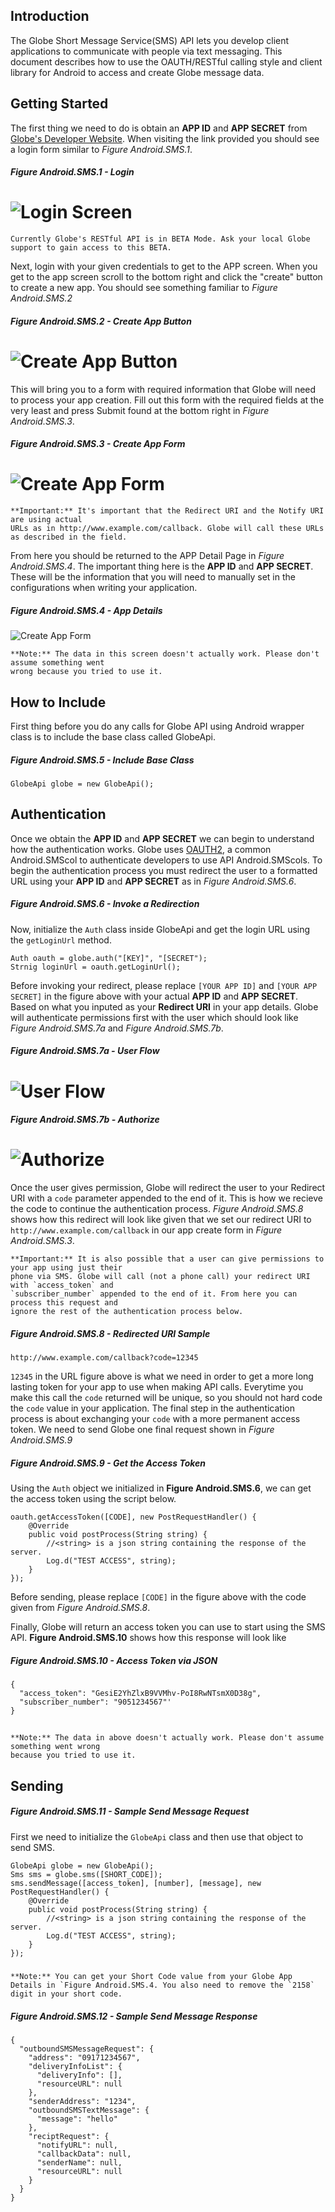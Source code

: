 ## Introduction

The Globe Short Message Service(SMS) API lets you develop client applications to communicate with people via text messaging. This document describes how to use the OAUTH/RESTful calling style and client library for Android to access and create Globe message data.

## Getting Started

The first thing we need to do is obtain an **APP ID** and **APP SECRET** from [Globe's Developer Website](http://developer.globelabs.com.ph/users/login). When visiting the link provided you should see a login form similar to *Figure Android.SMS.1*.

##### Figure Android.SMS.1 - Login
![Login Screen](https://raw.github.com/Openovate/rest-docs/master/sms/assets/login.jpg)
====

    Currently Globe's RESTful API is in BETA Mode. Ask your local Globe support to gain access to this BETA.

Next, login with your given credentials to get to the APP screen. When you get to the app screen scroll to the bottom right and click the "create" button to create a new app. You should see something familiar to *Figure Android.SMS.2*

##### Figure Android.SMS.2 - Create App Button
![Create App Button](https://raw.github.com/Openovate/rest-docs/master/sms/assets/create.jpg)
====

This will bring you to a form with required information that Globe will need to process your app creation. Fill out this form with the required fields at the very least and press Submit found at the bottom right in *Figure Android.SMS.3*.

##### Figure Android.SMS.3 - Create App Form
![Create App Form](https://raw.github.com/Openovate/rest-docs/master/sms/assets/form.jpg)
====

    **Important:** It's important that the Redirect URI and the Notify URI are using actual 
    URLs as in http://www.example.com/callback. Globe will call these URLs as described in the field.

From here you should be returned to the APP Detail Page in *Figure Android.SMS.4*. The important thing here is the **APP ID** and **APP SECRET**. These will be the information that you will need to manually set in the configurations when writing your application.

##### Figure Android.SMS.4 - App Details
![Create App Form](https://raw.github.com/Openovate/rest-docs/master/sms/assets/detail.jpg)

    **Note:** The data in this screen doesn't actually work. Please don't assume something went 
    wrong because you tried to use it.

## How to Include

First thing before you do any calls for Globe API using Android wrapper class is to include the base class called GlobeApi.

##### Figure Android.SMS.5 - Include Base Class

    GlobeApi globe = new GlobeApi();

#####

## Authentication

Once we obtain the **APP ID** and **APP SECRET** we can begin to understand how the authentication works. Globe uses [OAUTH2](https://developers.google.com/accounts/docs/OAuth2), a common Android.SMScol to authenticate developers to use API Android.SMScols. To begin the authentication process you must redirect the user to a formatted URL using your **APP ID** and **APP SECRET** as in *Figure Android.SMS.6*.

##### Figure Android.SMS.6 - Invoke a Redirection

Now, initialize the `Auth` class inside GlobeApi and get the login URL using the `getLoginUrl` method.

    Auth oauth = globe.auth("[KEY]", "[SECRET");
    Strnig loginUrl = oauth.getLoginUrl();

Before invoking your redirect, please replace `[YOUR APP ID]` and `[YOUR APP SECRET]` in the figure above with your actual **APP ID** and **APP SECRET**. Based on what you inputed as your **Redirect URI** in your app details. Globe will authenticate permissions first with the user which should look like *Figure Android.SMS.7a* and *Figure Android.SMS.7b*.

##### Figure Android.SMS.7a - User Flow
![User Flow](https://raw.github.com/Openovate/rest-docs/master/sms/assets/user.jpg)
====
##### Figure Android.SMS.7b - Authorize
![Authorize](https://raw.github.com/Openovate/rest-docs/master/sms/assets/user.jpg)
====

Once the user gives permission, Globe will redirect the user to your Redirect URI with a `code` parameter appended to the end of it. This is how we recieve the code to continue the authentication process. *Figure Android.SMS.8* shows how this redirect will look like given that we set our redirect URI to `http://www.example.com/callback` in our app create form in *Figure Android.SMS.3*.

    **Important:** It is also possible that a user can give permissions to your app using just their 
    phone via SMS. Globe will call (not a phone call) your redirect URI with `access_token` and 
    `subscriber_number` appended to the end of it. From here you can process this request and 
    ignore the rest of the authentication process below.

##### Figure Android.SMS.8 - Redirected URI Sample

    http://www.example.com/callback?code=12345

`12345` in the URL figure above is what we need in order to get a more long lasting token for your app to use when making API calls. Everytime you make this call the `code` returned will be unique, so you should not hard code the `code` value in your application. The final step in the authentication process is about exchanging your `code` with a more permanent access token. We need to send Globe one final request shown in *Figure Android.SMS.9*

##### Figure Android.SMS.9 - Get the Access Token

Using the `Auth` object we initialized in **Figure Android.SMS.6**, we can get the access token using the script below.

    oauth.getAccessToken([CODE], new PostRequestHandler() {
        @Override
		public void postProcess(String string) {
		    //<string> is a json string containing the response of the server.
			Log.d("TEST ACCESS", string);
		}
    });

Before sending, please replace `[CODE]` in the figure above with the code given from *Figure Android.SMS.8*. 

Finally, Globe will return an access token you can use to start using the SMS API. **Figure Android.SMS.10** shows how this response will look like

##### Figure Android.SMS.10 - Access Token via JSON

    {
      "access_token": "GesiE2YhZlxB9VVMhv-PoI8RwNTsmX0D38g",
      "subscriber_number": "9051234567"'
    }

##

    **Note:** The data in above doesn't actually work. Please don't assume something went wrong 
    because you tried to use it.

## Sending

##### Figure Android.SMS.11 - Sample Send Message Request

First we need to initialize the `GlobeApi` class and then use that object to send SMS.

    GlobeApi globe = new GlobeApi();
    Sms sms = globe.sms([SHORT_CODE]);
    sms.sendMessage([access_token], [number], [message], new PostRequestHandler() {
        @Override
		public void postProcess(String string) {
		    //<string> is a json string containing the response of the server.
			Log.d("TEST ACCESS", string);
		}
    });

#####

    **Note:** You can get your Short Code value from your Globe App Details in `Figure Android.SMS.4. You also need to remove the `2158` digit in your short code.

##### Figure Android.SMS.12 - Sample Send Message Response
    
    {
      "outboundSMSMessageRequest": {
        "address": "09171234567",
        "deliveryInfoList": {
          "deliveryInfo": [],
          "resourceURL": null
        },
        "senderAddress": "1234",
        "outboundSMSTextMessage": {
          "message": "hello"
        },
        "reciptRequest": {
          "notifyURL": null,
          "callbackData": null,
          "senderName": null,
          "resourceURL": null
        }
      }
    }
